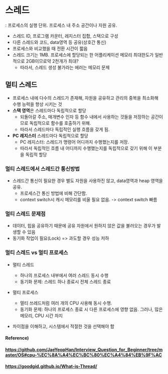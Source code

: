 # 스레드

: 프로세스의 실행 단위. 프로세스 내 주소 공간이나 자원 공유.



* 스레드 ID, 프로그램 카운터, 레지스터 집합, 스택으로 구성
* 다른 스레드와 코드, data영역 등 공유(상호간 통신)
* 프로세스와 비교했을 때 전환 시간이 짧음
* 스레드 크기는 1MB. 프로세스에 할당되는 한 어플리케이션 메모리 최대한도가 일반적으로 2GB이므로약 2천개가 최대?
  * 따라서, 스레드 생성 불가라는 에러는 메모리 문제



## 멀티 스레드

* 프로세스 내에 다수의 스레드가 존재해, 자원을 공유하고 관리의 중복을 최소화해 수행 능력을 향상 시키는 것
* **스택 영역**은 스레드마다 독립적으로 할당
  * 되돌아갈 주소, 매개변수 인자 등 함수 내에서 사용하는 것들을 저장하는 공간이므로 독립적으로 함수를 호출하기 위해.
  * 따라서 스레드마다 독립적인 실행 흐름을 갖게 됨.
* **PC 레지스터** 스레드마다 독립적으로 할당
  * PC 레지스터: 스레드가 명령어 어디까지 수행했는지를 저장.
  * 따라서 독립적인 흐름 내 어디까지 수행했는지를 독립적으로 갖기 위해 이 부분을 독립적 할당



### 멀티 스레드에서 스레드간 통신방법

* 스레드간 통신이 필요한 경우 별도 자원을 사용하진 않고, data영역과 heap 영역을 공유.
  * 프로세스간 통신 방법에 비해 간단함.
  * context switch시 캐시 메모리를 비울 필요 없음. -> context switch 빠름



### 멀티 스레드 문제점

* 데이터, 힙을 공유하기 때문에 공유 자원에서 원하지 않은 값을 불러오는 경우가 발생할 수 있음
* 동기화 작업이 필요(Lock) => 과도할 경우 성능 저하



### 멀티 스레드 vs 멀티 프로세스

* 멀티 스레드
  * 하나의 프로세스 내부에서 여러 스레드 동시 수행
  * 동기화 문제: 스레드 하나 종료시 전체 스레드 종료
* 멀티 프로세스
  * 멀티 쓰레드처럼 여러 개의 CPU 사용해 동시 수행.
  * 동기화 문제: 하나의 프로세스 종료 시 다른 프로세스에 영향 없음. 그러나, 많은 메모리, CPU 시간 차지

* 차이점을 이해하고, 시스템에서 적절한 것을 선택해야 함



#### Reference)

#### https://github.com/JaeYeopHan/Interview_Question_for_Beginner/tree/master/OS#cpu-%EC%8A%A4%EC%BC%80%EC%A4%84%EB%9F%AC

#### https://goodgid.github.io/What-is-Thread/